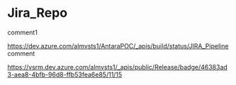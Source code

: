 # Jira_Repo

comment1

https://dev.azure.com/almvsts1/AntaraPOC/_apis/build/status/JIRA_Pipeline
comment

https://vsrm.dev.azure.com/almvsts1/_apis/public/Release/badge/46383ad3-aea8-4bfb-96d8-ffb53fea6e85/11/15
